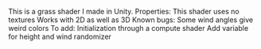 This is a grass shader I made in Unity.
Properties:
  This shader uses no textures
  Works with 2D as well as 3D
 Known bugs:
  Some wind angles give weird colors
 To add:
  Initialization through a compute shader
  Add variable for height and wind randomizer
